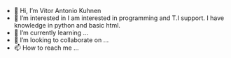 - 👋 Hi, I’m Vitor Antonio Kuhnen
- 👀 I’m interested in I am interested in programming and T.I support. I have knowledge in python and basic html.
- 🌱 I’m currently learning ...
- 💞️ I’m looking to collaborate on ...
- 📫 How to reach me ...

<!---
VitorAntonioKuhnen/VitorAntonioKuhnen is a ✨ special ✨ repository because its `README.md` (this file) appears on your GitHub profile.
You can click the Preview link to take a look at your changes.
--->
